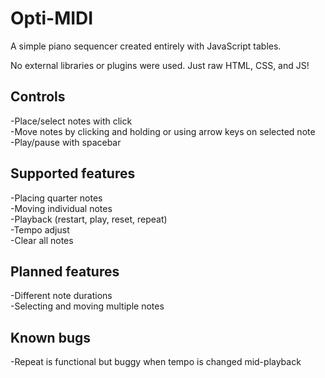 # Opti-MIDI
A simple piano sequencer created entirely with JavaScript tables.

No external libraries or plugins were used. Just raw HTML, CSS, and JS!

## Controls
-Place/select notes with click\
-Move notes by clicking and holding or using arrow keys on selected note\
-Play/pause with spacebar

## Supported features
-Placing quarter notes\
-Moving individual notes\
-Playback (restart, play, reset, repeat)\
-Tempo adjust\
-Clear all notes

## Planned features
-Different note durations\
-Selecting and moving multiple notes

## Known bugs
-Repeat is functional but buggy when tempo is changed mid-playback
